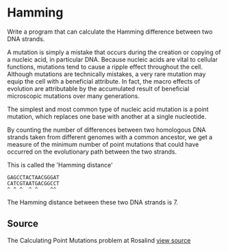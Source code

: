 # Hamming

Write a program that can calculate the Hamming difference between two DNA strands.

A mutation is simply a mistake that occurs during the creation or
copying of a nucleic acid, in particular DNA. Because nucleic acids are
vital to cellular functions, mutations tend to cause a ripple effect
throughout the cell. Although mutations are technically mistakes, a very
rare mutation may equip the cell with a beneficial attribute. In fact,
the macro effects of evolution are attributable by the accumulated
result of beneficial microscopic mutations over many generations.

The simplest and most common type of nucleic acid mutation is a point
mutation, which replaces one base with another at a single nucleotide.

By counting the number of differences between two homologous DNA strands
taken from different genomes with a common ancestor, we get a measure of
the minimum number of point mutations that could have occurred on the
evolutionary path between the two strands.

This is called the 'Hamming distance'

    GAGCCTACTAACGGGAT
    CATCGTAATGACGGCCT
    ^ ^ ^  ^ ^    ^^

The Hamming distance between these two DNA strands is 7.


## Source

The Calculating Point Mutations problem at Rosalind [view source](http://rosalind.info/problems/hamm/)

